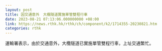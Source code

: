 ```yaml
---
layout: post
title: 因交通意外　大欖隧道實施單管雙程行車
date: 2023-08-21 07:13:06.000000000 +08:00
link: https://news.rthk.hk/rthk/ch/component/k2/1714355-20230821.htm
categories: rthk
---
```


運輸署表示，由於交通意外，大欖隧道已實施單管雙程行車，上址交通繁忙。
